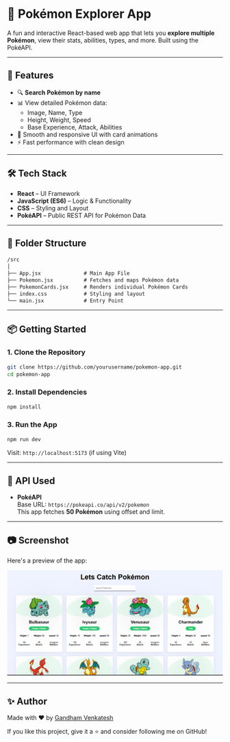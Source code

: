 # 🧢 Pokémon Explorer App

A fun and interactive React-based web app that lets you **explore multiple Pokémon**, view their stats, abilities, types, and more. Built using the PokéAPI.


---

## 🚀 Features

- 🔍 **Search Pokémon by name**
- 📊 View detailed Pokémon data:
  - Image, Name, Type
  - Height, Weight, Speed
  - Base Experience, Attack, Abilities
- 🎨 Smooth and responsive UI with card animations
- ⚡ Fast performance with clean design

---

## 🛠️ Tech Stack

- **React** – UI Framework
- **JavaScript (ES6)** – Logic & Functionality
- **CSS** – Styling and Layout
- **PokéAPI** – Public REST API for Pokémon Data

---

## 📁 Folder Structure

```
/src
│
├── App.jsx              # Main App File
├── Pokemon.jsx          # Fetches and maps Pokémon data
├── PokemonCards.jsx     # Renders individual Pokémon Cards
├── index.css            # Styling and layout
└── main.jsx             # Entry Point
```

---

## 📦 Getting Started

### 1. Clone the Repository

```bash
git clone https://github.com/yourusername/pokemon-app.git
cd pokemon-app
```

### 2. Install Dependencies

```bash
npm install
```

### 3. Run the App

```bash
npm run dev
```

Visit: `http://localhost:5173` (if using Vite)

---

## 🔌 API Used

- **PokéAPI**  
  Base URL: `https://pokeapi.co/api/v2/pokemon`  
  This app fetches **50 Pokémon** using offset and limit.

---

## 📷 Screenshot

Here's a preview of the app:

![App Screenshot](src/assets/screenshot.png)  
> 


---


## ✨ Author

Made with ❤️ by [Gandham Venkatesh](https://github.com/gandham-venkatesh)

If you like this project, give it a ⭐ and consider following me on GitHub!

